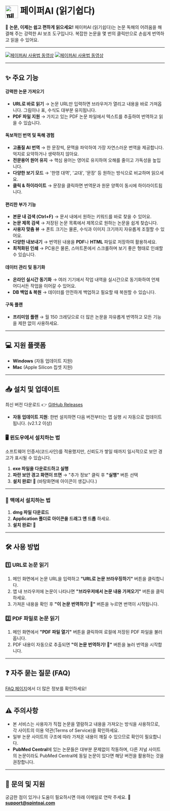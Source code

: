 # <img src="https://paiper-ai-public-bucket.s3.ap-northeast-2.amazonaws.com/paiper-ai-logo-reader-128x128.png" alt="페이퍼AI 로고" width="40px" height="40px" style="vertical-align: middle;" /> 페이퍼AI (읽기쉽다)


📢 **논문, 이제는 쉽고 편하게 읽으세요\!**
페이퍼AI (읽기쉽다)는 논문 독해의 어려움을 해결해 주는 강력한 AI 보조 도구입니다. 복잡한 논문을 몇 번의 클릭만으로 손쉽게 번역하고 읽을 수 있어요. 

-----

[![페이퍼AI 사용법 동영상](https://img.youtube.com/vi/kV6r1ZQWB7E/hqdefault.jpg)](https://www.youtube.com/watch?v=kV6r1ZQWB7E)
[![페이퍼AI 사용법 동영상](https://img.youtube.com/vi/Lqsx-od1ct0/hqdefault.jpg)](https://www.youtube.com/watch?v=Lqsx-od1ct0)

-----

## ✨ 주요 기능

#### **강력한 논문 가져오기**

  - **URL로 바로 읽기** → 논문 URL만 입력하면 브라우저가 열리고 내용을 바로 가져옵니다. 그림이나 표, 수식도 대부분 유지됩니다.
  - **PDF 파일 지원** → 가지고 있는 PDF 논문 파일에서 텍스트를 추출하여 번역하고 읽을 수 있습니다.

#### **독보적인 번역 및 독해 경험**

  - **고품질 AI 번역** → 한 문장씩, 문맥을 파악하여 가장 자연스러운 번역을 제공합니다. 억지로 요약하거나 생략하지 않아요.
  - **전문용어 원어 유지** → 핵심 용어는 영어로 유지하여 오해를 줄이고 가독성을 높입니다.
  - **다양한 보기 모드** → '한영 대역', '교대', '문장' 등 원하는 방식으로 비교하며 읽으세요.
  - **클릭 & 하이라이트** → 문장을 클릭하면 번역문과 원문 양쪽이 동시에 하이라이트됩니다.

#### **편리한 부가 기능**

  - **본문 내 검색 (Ctrl+F)** → 문서 내에서 원하는 키워드를 바로 찾을 수 있어요.
  - **논문 제목 검색** → 저장된 논문 목록에서 제목으로 원하는 논문을 쉽게 찾습니다.
  - **사용자 맞춤 뷰** → 폰트 크기는 물론, 수식과 이미지 크기까지 자유롭게 조절할 수 있어요.
  - **다양한 내보내기** → 번역된 내용을 **PDF**나 **HTML** 파일로 저장하여 활용하세요.
  - **최적화된 인쇄** → PC용은 물론, 스마트폰에서 스크롤하며 보기 좋은 형태로 인쇄할 수 있습니다.

#### **데이터 관리 및 동기화**

  - **온라인 실시간 동기화** → 여러 기기에서 작업 내역을 실시간으로 동기화하여 언제 어디서든 작업을 이어갈 수 있어요.
  - **DB 백업 & 복원** → 데이터를 안전하게 백업하고 필요할 때 복원할 수 있습니다.

#### **구독 플랜**

  - **프리미엄 플랜** → 월 150 크레딧으로 더 많은 논문을 자유롭게 번역하고 모든 기능을 제한 없이 사용하세요.

-----

## 💻 지원 플랫폼

  - **Windows** (자동 업데이트 지원)
  - **Mac** (Apple Silicon 칩셋 지원)

-----

## 📥 설치 및 업데이트

최신 버전 다운로드 👉 [GitHub Releases](https://github.com/spintoai/paiper-ai-reader/releases)

  - **자동 업데이트 지원**: 한번 설치하면 다음 버전부터는 앱 실행 시 자동으로 업데이트됩니다. (v2.1.2 이상)

### 🖥 윈도우에서 설치하는 법

소프트웨어 인증서(코드사인)를 적용했지만, 신뢰도가 쌓일 때까지 일시적으로 보안 경고가 표시될 수 있습니다.

1.  **exe 파일을 다운로드하고 실행**
2.  **파란 보안 경고 화면이 뜨면** → "추가 정보" 클릭 후 **"실행"** 버튼 선택
3.  **설치 완료\!** 🎉 (바탕화면에 아이콘이 생깁니다.)

-----

### 🍏 맥에서 설치하는 법

1.  **dmg 파일 다운로드**
2.  **Application 폴더로 아이콘을 드래그 앤 드롭** 하세요.
3.  **설치 완료\!** 🚀

-----

## 🛠 사용 방법

### 1️⃣ URL로 논문 읽기

1.  메인 화면에서 논문 URL을 입력하고 **"URL로 논문 브라우징하기"** 버튼을 클릭합니다.
2.  앱 내 브라우저에 논문이 나타나면 **"브라우저에서 논문 내용 가져오기"** 버튼을 클릭하세요.
3.  가져온 내용을 확인 후 **"이 논문 번역하기\! 🚀"** 버튼을 누르면 번역이 시작됩니다.

### 2️⃣ PDF 파일로 논문 읽기

1.  메인 화면에서 **"PDF 파일 열기"** 버튼을 클릭하여 로컬에 저장된 PDF 파일을 불러옵니다.
2.  PDF 내용이 자동으로 추출되면 **"이 논문 번역하기\! 🚀"** 버튼을 눌러 번역을 시작합니다.

-----

## ❓ 자주 묻는 질문 (FAQ)

[FAQ 페이지](https://paiper-ai.com/#/faq)에서 더 많은 정보를 확인하세요\!

-----

## ⚠️ 주의사항

  - 본 서비스는 사용자가 직접 논문을 열람하고 내용을 가져오는 방식을 사용하므로, 각 사이트의 이용 약관(Terms of Service)을 확인하세요.
  - 일부 논문 사이트의 구조에 따라 가져온 내용이 깨질 수 있으므로 확인이 필요합니다.
  - **PubMed Central**에 있는 논문들은 대부분 문제없이 작동하며, 다른 저널 사이트의 논문이라도 PubMed Central에 동일 논문이 있다면 해당 버전을 활용하는 것을 권장합니다.

-----

## 📩 문의 및 지원

궁금한 점이 있거나 도움이 필요하시면 아래 이메일로 연락 주세요.
📧 **support@spintoai.com**
